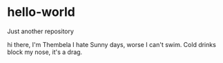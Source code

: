 # hello-world
Just another repository 


hi there, I'm Thembela
I hate Sunny days, worse I can't swim.
Cold drinks block my nose, it's a drag. 
